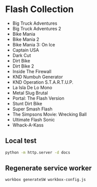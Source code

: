 # Flash Collection

- Big Truck Adventures
- Big Truck Adventures 2
- Bike Mania
- Bike Mania 2
- Bike Mania 3: On Ice
- Captain USA
- Dark Cut
- Dirt Bike
- Dirt Bike 2
- Inside The Firewall
- KND Numbuh Generator
- KND Operation S.T.A.R.T.U.P.
- La Isla De Lo Mono
- Metal Slug Brutal
- Portal: The Flash Version
- Stunt Dirt Bike
- Super Smash Flash
- The Simpsons Movie: Wrecking Ball
- Ultimate Flash Sonic
- Whack-A-Kass

## Local test

```bash
python -m http.server -d docs
```

## Regenerate service worker

```bash
workbox generateSW workbox-config.js
```
